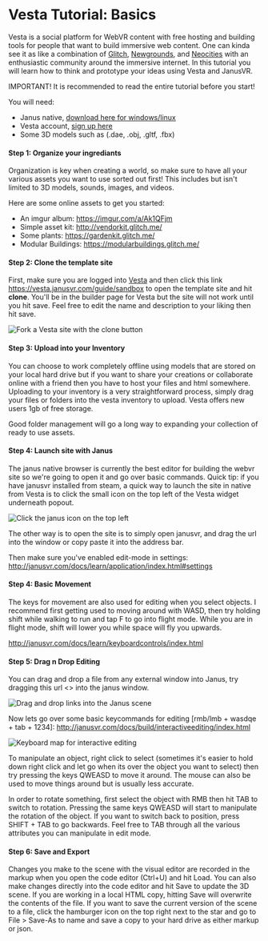 # Vesta Tutorial: Basics

Vesta is a social platform for WebVR content with free hosting and building tools for people that want to build immersive web content. One can kinda see it as like a combination of [Glitch](https://glitch.com), [Newgrounds](https://newgrounds.com), and [Neocities](https://neocities.org) with an enthusiastic community around the immersive internet. In this tutorial you will learn how to think and prototype your ideas using Vesta and JanusVR.

IMPORTANT! It is recommended to read the entire tutorial before you start!

You will need:

- Janus native, [download here for windows/linux](http://janusvr.com/download.php)
- Vesta account, [sign up here](https://vesta.janusvr.com/plans)
- Some 3D models such as (.dae, .obj, .gltf, .fbx)

#### Step 1: Organize your ingrediants

Organization is key when creating a world, so make sure to have all your various assets you want to use sorted out first! This includes but isn't limited to 3D models, sounds, images, and videos.

Here are some online assets to get you started:

- An imgur album: https://imgur.com/a/Ak1QFjm
- Simple asset kit: http://vendorkit.glitch.me/
- Some plants: https://gardenkit.glitch.me/
- Modular Buildings: https://modularbuildings.glitch.me/ 


#### Step 2: Clone the template site

First, make sure you are logged into [Vesta](https://vesta.janusvr.com/) and then click this link <https://vesta.janusvr.com/guide/sandbox> to open the template site and hit **clone**. You'll be in the builder page for Vesta but the site will not work until you hit save. Feel free to edit the name and description to your liking then hit save.

![Fork a Vesta site with the clone button](https://i.imgur.com/UT0FAG9.jpg)

#### Step 3: Upload into your Inventory

You can choose to work completely offline using models that are stored on your local hard drive but if you want to share your creations or collaborate online with a friend then you have to host your files and html somewhere. Uploading to your inventory is a very straightforward process, simply drag your files or folders into the vesta inventory to upload. Vesta offers new users 1gb of free storage.

Good folder management will go a long way to expanding your collection of ready to use assets.


#### Step 4: Launch site with Janus

The janus native browser is currently the best editor for building the webvr site so we're going to open it and go over basic commands. Quick tip: if you have janusvr installed from steam, a quick way to launch the site in native from Vesta is to click the small icon on the top left of the Vesta widget underneath popout. 

![Click the janus icon on the top left](https://i.imgur.com/jp1kwwn.jpg)

The other way is to open the site is to simply open janusvr, and drag the url into the window or copy paste it into the address bar.

Then make sure you've enabled edit-mode in settings: <http://janusvr.com/docs/learn/application/index.html#settings>



#### Step 4: Basic Movement

The keys for movement are also used for editing when you select objects. I recommend first getting used to moving around with WASD, then try holding shift while walking to run and tap F to go into flight mode. While you are in flight mode, shift will lower you while space will fly you upwards.

<http://janusvr.com/docs/learn/keyboardcontrols/index.html>


#### Step 5: Drag n Drop Editing

You can drag and drop a file from any external window into Janus, try dragging this url <> into the janus window.

![Drag and drop links into the Janus scene](https://i.imgur.com/aWYzrFP.gif)

Now lets go over some basic keycommands for editing [rmb/lmb + wasdqe + tab + 1234]: <http://janusvr.com/docs/build/interactiveediting/index.html>

![Keyboard map for interactive editing](https://i.imgur.com/ktHmFnL.jpg)

To manipulate an object, right click to select (sometimes it's easier to hold down right click and let go when its over the object you want to select) then try pressing the keys QWEASD to move it around. The mouse can also be used to move things around but is usually less accurate.


In order to rotate something, first select the object with RMB then hit TAB to switch to rotation. Pressing the same keys QWEASD will start to manipulate the rotation of the object. If you want to switch back to position, press SHIFT + TAB to go backwards. Feel free to TAB through all the various attributes you can manipulate in edit mode.


#### Step 6: Save and Export

Changes you make to the scene with the visual editor are recorded in the markup when you open the code editor (Ctrl+U) and hit Load. You can also make changes directly into the code editor and hit Save to update the 3D scene. If you are working in a local HTML copy, hitting Save will overwrite the contents of the file. If you want to save the current version of the scene to a file, click the hamburger icon on the top right next to the star and go to File > Save-As to name and save a copy to your hard drive as either markup or json.


